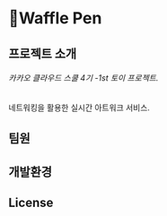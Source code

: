 # 🧇Waffle Pen

## 프로젝트 소개
###### 카카오 클라우드 스쿨 4기 -1st 토이 프로젝트.
네트워킹을 활용한 실시간 아트워크 서비스.

## 팀원

## 개발환경

## License
